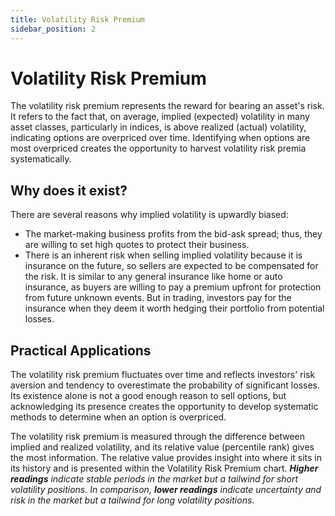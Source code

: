 ```yaml
---
title: Volatility Risk Premium
sidebar_position: 2
---
```


# Volatility Risk Premium

The volatility risk premium represents the reward for bearing an asset's risk. It refers to the fact that, on average, implied (expected) volatility in many asset classes, particularly in indices, is above realized (actual) volatility, indicating options are overpriced over time. Identifying when options are most overpriced creates the opportunity to harvest volatility risk premia systematically.

## Why does it exist?

There are several reasons why implied volatility is upwardly biased:

- The market-making business profits from the bid-ask spread; thus, they are willing to set high quotes to protect their business.
- There is an inherent risk when selling implied volatility because it is insurance on the future, so sellers are expected to be compensated for the risk. It is similar to any general insurance like home or auto insurance, as buyers are willing to pay a premium upfront for protection from future unknown events. But in trading, investors pay for the insurance when they deem it worth hedging their portfolio from potential losses.

## Practical Applications

The volatility risk premium fluctuates over time and reflects investors' risk aversion and tendency to overestimate the probability of significant losses. Its existence alone is not a good enough reason to sell options, but acknowledging its presence creates the opportunity to develop systematic methods to determine when an option is overpriced.

The volatility risk premium is measured through the difference between implied and realized volatility, and its relative value (percentile rank) gives the most information. The relative value provides insight into where it sits in its history and is presented within the Volatility Risk Premium chart. <em>**Higher readings** indicate stable periods in the market but a tailwind for short volatility positions. In comparison, **lower readings** indicate uncertainty and risk in the market but a tailwind for long volatility positions</em>.
